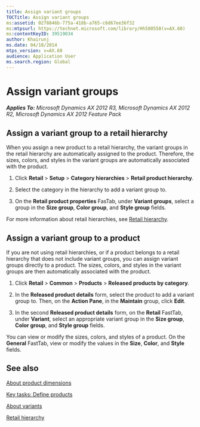 ```yaml
---
title: Assign variant groups
TOCTitle: Assign variant groups
ms:assetid: 0278846b-775a-418b-a765-c6d67ee36f32
ms:mtpsurl: https://technet.microsoft.com/library/Hh580558(v=AX.60)
ms:contentKeyID: 39519034
author: Khairunj
ms.date: 04/18/2014
mtps_version: v=AX.60
audience: Application User
ms.search.region: Global
---
```


# Assign variant groups 


_**Applies To:** Microsoft Dynamics AX 2012 R3, Microsoft Dynamics AX 2012 R2, Microsoft Dynamics AX 2012 Feature Pack_

## Assign a variant group to a retail hierarchy

When you assign a new product to a retail hierarchy, the variant groups in the retail hierarchy are automatically assigned to the product. Therefore, the sizes, colors, and styles in the variant groups are automatically associated with the product.

1.  Click **Retail** \> **Setup** \> **Category hierarchies** \> **Retail product hierarchy**.

2.  Select the category in the hierarchy to add a variant group to.

3.  On the **Retail product properties** FasTab, under **Variant groups**, select a group in the **Size group**, **Color group**, and **Style group** fields.

For more information about retail hierarchies, see [Retail hierarchy](retail-hierarchy.md).

## Assign a variant group to a product

If you are not using retail hierarchies, or if a product belongs to a retail hierarchy that does not include variant groups, you can assign variant groups directly to a product. The sizes, colors, and styles in the variant groups are then automatically associated with the product.

1.  Click **Retail** \> **Common** \> **Products** \> **Released products by category**.

2.  In the **Released product details** form, select the product to add a variant group to. Then, on the **Action Pane**, in the **Maintain** group, click **Edit**.

3.  In the second **Released product details** form, on the **Retail** FastTab, under **Variant**, select an appropriate variant group in the **Size group**, **Color group**, and **Style group** fields.

You can view or modify the sizes, colors, and styles of a product. On the **General** FastTab, view or modify the values in the **Size**, **Color**, and **Style** fields.

## See also

[About product dimensions](about-product-dimensions.md)

[Key tasks: Define products](key-tasks-define-products.md)

[About variants](about-variants.md)

[Retail hierarchy](retail-hierarchy.md)

  



